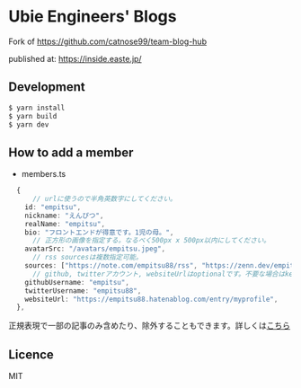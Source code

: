 # Ubie Engineers' Blogs

Fork of https://github.com/catnose99/team-blog-hub

published at: https://inside.easte.jp/

## Development

```bash
$ yarn install
$ yarn build
$ yarn dev
```

## How to add a member

- members.ts

```typescript
  {
      // urlに使うので半角英数字にしてください。
    id: "empitsu",
    nickname: "えんぴつ",
    realName: "empitsu",
    bio: "フロントエンドが得意です。1児の母。",
      // 正方形の画像を指定する。なるべく500px x 500px以内にしてください。
    avatarSrc: "/avatars/empitsu.jpeg",
      // rss sourcesは複数指定可能。
    sources: ["https://note.com/empitsu88/rss", "https://zenn.dev/empitsu88/feed", "https://qiita.com/empitsu88/feed"],
      // github, twitterアカウント, websiteUrlはoptionalです。不要な場合はkeyごと削除して下さい。
    githubUsername: "empitsu",
    twitterUsername: "empitsu88",
    websiteUrl: "https://empitsu88.hatenablog.com/entry/myprofile",
  },
```

正規表現で一部の記事のみ含めたり、除外することもできます。詳しくは[こちら](https://zenn.dev/catnose99/articles/cb72a73368a547756862#%E6%AD%A3%E8%A6%8F%E8%A1%A8%E7%8F%BE%E3%81%A7%E4%B8%80%E9%83%A8%E3%81%AE%E8%A8%98%E4%BA%8B%E3%82%92%E9%99%A4%E5%A4%96%E3%81%A7%E3%81%8D%E3%82%8B%E3%82%88%E3%81%86%E3%81%AB)


## Licence

MIT
